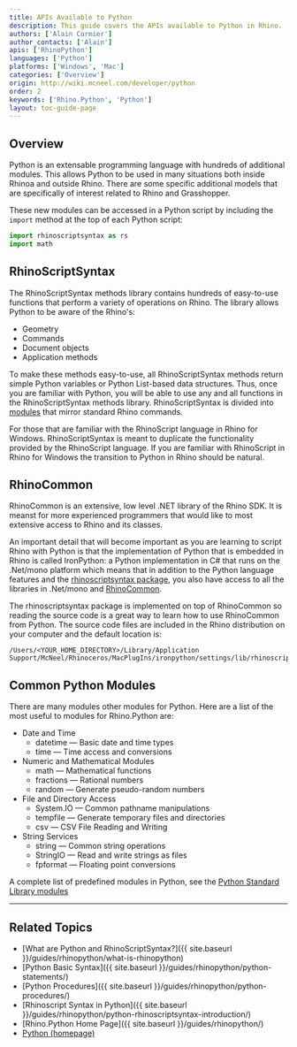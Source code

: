 ```yaml
---
title: APIs Available to Python
description: This guide covers the APIs available to Python in Rhino.
authors: ['Alain Cormier']
author_contacts: ['Alain']
apis: ['RhinoPython']
languages: ['Python']
platforms: ['Windows', 'Mac']
categories: ['Overview']
origin: http://wiki.mcneel.com/developer/python
order: 2
keywords: ['Rhino.Python', 'Python']
layout: toc-guide-page
---
```


## Overview

Python is an extensable programming language with hundreds of additional modules.  This allows Python to be used in many situations both inside Rhinoa and outside Rhino.  There are some specific additional models that are specifically of interest related to Rhino and Grasshopper.

These new modules can be accessed in a Python script by including the `import` method at the top of each Python script:

```python
import rhinoscriptsyntax as rs
import math
```

## RhinoScriptSyntax

The RhinoScriptSyntax methods library contains hundreds of easy-to-use functions that perform a variety of operations on Rhino.  The library allows Python to be aware of the Rhino's:

* Geometry
* Commands
* Document objects
* Application methods

To make these methods easy-to-use, all RhinoScriptSyntax methods return simple Python variables or Python List-based data structures. Thus, once you are familiar with Python, you will be able to use any and all functions in the RhinoScriptSyntax methods library. RhinoScriptSyntax is divided into [modules](/api/RhinoScriptSyntax/win) that mirror standard Rhino commands.

For those that are familiar with the RhinoScript language in Rhino for Windows.  RhinoScriptSyntax is meant to duplicate the functionality provided by the RhinoScript language. If you are familiar with RhinoScript in Rhino for Windows the transition to Python in Rhino should be natural.

## RhinoCommon

RhinoCommon is an extensive, low level .NET library of the Rhino SDK. It is meanst for more experienced programmers that would like to most extensive access to Rhino and its classes.

An important detail that will become important as you are learning to script Rhino with Python is that the implementation of Python that is embedded in Rhino is called IronPython: a Python implementation in C# that runs on the .Net/mono platform which means that in addition to the Python language features and the [rhinoscriptsyntax package](/api/RhinoScriptSyntax/win), you also have access to all the libraries in .Net/mono and [RhinoCommon](../../rhinocommon/what-is-rhinocommon/).

The rhinoscriptsyntax package is implemented on top of RhinoCommon so reading the source code is a great way to learn how to use RhinoCommon from Python.  The source code files are included in the Rhino distribution on your computer and the default location is:
```
/Users/<YOUR_HOME_DIRECTORY>/Library/Application Support/McNeel/Rhinoceros/MacPlugIns/ironpython/settings/lib/rhinoscript
```


## Common Python Modules

There are many modules other modules for Python. Here are a list of the most useful to modules for Rhino.Python are:

* Date and Time
  * datetime — Basic date and time types
  * time — Time access and conversions
* Numeric and Mathematical Modules
  * math — Mathematical functions
  * fractions — Rational numbers
  * random — Generate pseudo-random numbers
* File and Directory Access
  * System.IO — Common pathname manipulations
  * tempfile — Generate temporary files and directories
  * csv — CSV File Reading and Writing
* String Services
  * string — Common string operations
  * StringIO — Read and write strings as files
  * fpformat — Floating point conversions

A complete list of predefined modules in Python, see the [Python Standard Library modules](https://docs.python.org/2/library/)

---

## Related Topics

- [What are Python and RhinoScriptSyntax?]({{ site.baseurl }}/guides/rhinopython/what-is-rhinopython)
- [Python Basic Syntax]({{ site.baseurl }}/guides/rhinopython/python-statements/)
- [Python Procedures]({{ site.baseurl }}/guides/rhinopython/python-procedures/)
- [Rhinoscript Syntax in Python]({{ site.baseurl }}/guides/rhinopython/python-rhinoscriptsyntax-introduction/)
- [Rhino.Python Home Page]({{ site.baseurl }}/guides/rhinopython/)
- [Python (homepage)](https://www.python.org/)
